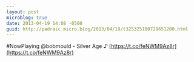 ```yaml
---
layout: post
microblog: true
date: 2013-04-19 14:08 -0500
guid: http://padraic.micro.blog/2013/04/19/t325325100729651200.html
---
```

#NowPlaying @bobmould - Silver Age ♪ [https://t.co/feNWM9Az8r](https://t.co/feNWM9Az8r)
